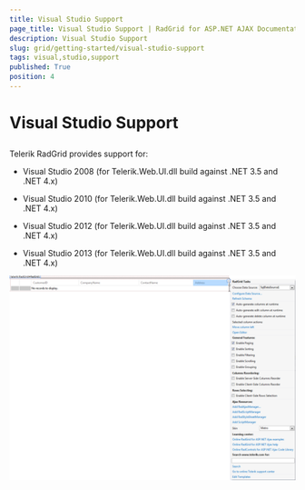 ```yaml
---
title: Visual Studio Support
page_title: Visual Studio Support | RadGrid for ASP.NET AJAX Documentation
description: Visual Studio Support
slug: grid/getting-started/visual-studio-support
tags: visual,studio,support
published: True
position: 4
---
```


# Visual Studio Support



## 

Telerik RadGrid provides support for:

* Visual Studio 2008 (for Telerik.Web.UI.dll build against .NET 3.5 and .NET 4.x)

* Visual Studio 2010 (for Telerik.Web.UI.dll build against .NET 3.5 and .NET 4.x)

* Visual Studio 2012 (for Telerik.Web.UI.dll build against .NET 3.5 and .NET 4.x)

* Visual Studio 2013 (for Telerik.Web.UI.dll build against .NET 3.5 and .NET 4.x)

![Visual Studio Support](images/grid_visual_studio_support.png)
